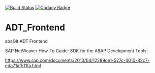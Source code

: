 [![Build Status](https://travis-ci.org/abapGit/ADT_Frontend.svg?branch=master)](https://travis-ci.org/abapGit/ADT_Frontend)
[![Codacy Badge](https://api.codacy.com/project/badge/Grade/aa462d1a26f943268035534497b014a8)](https://www.codacy.com/app/larshp/ADT_Frontend)

# ADT_Frontend
abaGit ADT Frontend

SAP NetWeaver How-To Guide: SDK for the ABAP Development Tools:

https://www.sap.com/documents/2013/04/12289ce1-527c-0010-82c7-eda71af511fa.html
